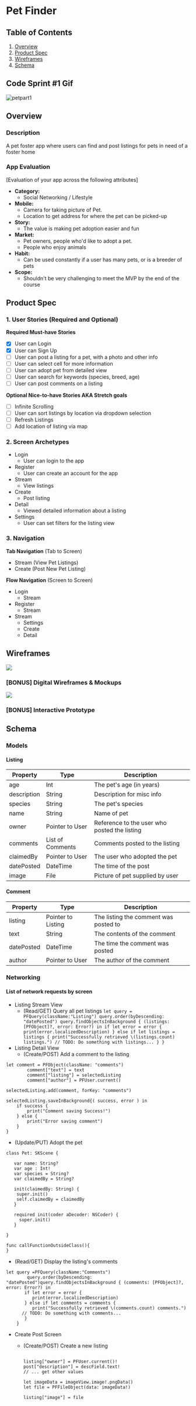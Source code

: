 # Pet Finder

## Table of Contents
1. [Overview](#Overview)
1. [Product Spec](#Product-Spec)
1. [Wireframes](#Wireframes)
2. [Schema](#Schema)


## Code Sprint #1 Gif
![petpart1](https://user-images.githubusercontent.com/70172259/162851643-fc1f5c70-1dc2-4204-a18b-b15a630fa998.gif)


## Overview
### Description
A pet foster app where users can find and post listings for pets in need of a foster home 

### App Evaluation
[Evaluation of your app across the following attributes]
- **Category:**
    - Social Networking / Lifestyle
- **Mobile:**
    - Camera for taking picture of Pet.
    - Location to get address for where the pet can be picked-up
- **Story:**
    - The value is making pet adoption easier and fun
- **Market:**
    - Pet owners, people who'd like to adopt a pet.
    - People who enjoy animals
- **Habit:**
    - Can be used constantly if a user has many pets, or is a breeder of pets
- **Scope:**
    - Shouldn't be very challenging to meet the MVP by the end of the course

## Product Spec

### 1. User Stories (Required and Optional)

**Required Must-have Stories**

* [x] User can Login
* [x] User can Sign Up
* [ ] User can post a listing for a pet, with a photo and other info
* [ ] User can select cell for more information
* [ ] User can adopt pet from detailed view
* [ ] User can search for keywords (species, breed, age)
* [ ] User can post comments on a listing

**Optional Nice-to-have Stories AKA Stretch goals**

* [ ] Infinite Scrolling
* [ ] User can sort listings by location via dropdown selection 
* [ ] Refresh Listings
* [ ] Add location of listing via map 

### 2. Screen Archetypes

* Login
   * User can login to the app
* Register
   * User can create an account for the app
* Stream
    * View listings
* Create
    * Post listing
* Detail
    * Viewed detailed information about a listing
* Settings
    * User can set filters for the listing view 

### 3. Navigation

**Tab Navigation** (Tab to Screen)

* Stream (View Pet Listings)
* Create (Post New Pet Listing)

**Flow Navigation** (Screen to Screen)

* Login
    * Stream
* Register
    * Stream
* Stream
   * Settings
   * Create
   * Detail

## Wireframes
![](https://i.imgur.com/qfnFtCw.jpg)

### [BONUS] Digital Wireframes & Mockups
![](https://i.imgur.com/TusPJBP.png)


### [BONUS] Interactive Prototype

## Schema 
### Models

#### Listing
| Property    | Type             | Description                                  |
| ----------- | ---------------- | -------------------------------------------- |
| age         | Int              | The pet's age (in years)                     |
| description | String           | Description for misc info                    |
| species     | String           | The pet's species                            |
| name        | String           | Name of pet                                  |
| owner       | Pointer to User  | Reference to the user who posted the listing |
| comments    | List of Comments | Comments posted to the listing               |
| claimedBy   | Pointer to User  | The user who adopted the pet                 |
| datePosted            |    DateTime              |    The time of the post                                          |
| image       | File             | Picture of pet supplied by user              |

#### Comment

| Property | Type               | Description                           |
| -------- | ------------------ | ------------------------------------- |
| listing  | Pointer to Listing | The listing the comment was posted to |
| text     | String             | The contents of the comment           |
| datePosted         |         DateTime           |      The time the comment was posted                                 |
| author   | Pointer to User    | The author of the comment             |



### Networking
#### List of network requests by screen
- Listing Stream View
    - (Read/GET) Query all pet listings
    `let query = PFQuery(className:"Listing")
query.order(byDescending: "datePosted")
query.findObjectsInBackground { (listings: [PFObject]?, error: Error?) in
   if let error = error { 
      print(error.localizedDescription)
   } else if let listings = listings {
      print("Successfully retrieved \(listings.count) listings.")
  // TODO: Do something with listings...
   }
}`
- Listing Detail View
    - (Create/POST) Add a comment to the listing
 
```
let comment = PFObject(className: "comments")
        comment["text"] = text
        comment["listing"] = selectedListing
        comment["author"] = PFUser.current()
```

    selectedListing.add(comment, forKey: "comments")

    selectedListing.saveInBackground{( success, error ) in
        if success {
            print("Comment saving Success!")
        } else {
            print("Error saving comment")
        }
    }

- (Update/PUT) Adopt the pet
```
class Pet: SKScene {

   var name: String?
   var age : Int!
   var species = String?
   var claimedBy = String?

   init(claimedBy: String) {
    super.init()
    self.claimedBy = claimedBy
   }

   required init(coder aDecoder: NSCoder) {
     super.init()
   }

}

func callFunctionOutsideClass(){
}
```


- (Read/GET) Display the listing's comments



```
let query =PFQuery(className:"Comments")
        query.order(byDescending: "datePosted")query.findObjectsInBackground { (comments: [PFObject]?, error: Error?) in
       if let error = error { 
          print(error.localizedDescription)
       } else if let comments = comments {
          print("Successfully retrieved \(comments.count) comments.")
      // TODO: Do something with comments...
       }
    }
```


- Create Post Screen
    - (Create/POST) Create a new listing
    
        ```let listing = PFObject(className: "listings")
        
        listing["owner"] = PFUser.current()!
        post["description"] = descField.text!
        // ... get other values
        
        let imageData = imageView.image!.pngData()
        let file = PFFileObject(data: imageData!)
        
        listing["image"] = file
